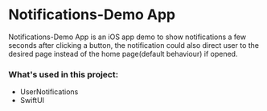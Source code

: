 # Notifications-Demo App

Notifications-Demo App is an iOS app demo to show notifications a few seconds after clicking a button, the notification could also direct user to the desired page instead of the home page(default behaviour) if opened.

### What's used in this project:
* UserNotifications
* SwiftUI
